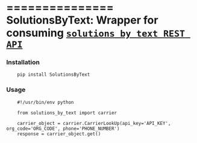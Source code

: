
===============
SolutionsByText: Wrapper for consuming [`solutions by text REST API`](https://www.solutionsbytext.com/api-support/api-documentation/>)
===============


### Installation

        pip install SolutionsByText

### Usage

        #!/usr/bin/env python

        from solutions_by_text import carrier

        carrier_object = carrier.CarrierLookUp(api_key='API_KEY', org_code='ORG_CODE', phone='PHONE_NUMBER')
        response = carrier_object.get()

